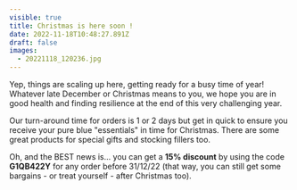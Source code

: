 ```yaml
---
visible: true
title: Christmas is here soon !
date: 2022-11-18T10:48:27.891Z
draft: false
images:
  - 20221118_120236.jpg
---
```

Yep, things are scaling up here, getting ready for a busy time of year!  Whatever late December or Christmas means to you, we hope you are in good health and finding resilience at the end of this very challenging year.

Our turn-around time for orders is 1 or 2 days but get in quick to ensure you receive your pure blue "essentials" in time for Christmas.  There are some great products for special gifts and stocking fillers too.

Oh, and the BEST news is... you can get a **15% discount** by using the code **G1QB422Y** for any order before 31/12/22 (that way, you can still get some bargains - or treat yourself - after Christmas too).
